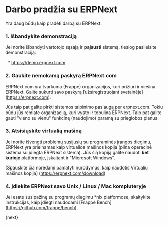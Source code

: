 <!-- add-breadcrumbs -->
# Darbo pradžia su ERPNext

Yra daug būdų kaip pradėti darbą su ERPNext.

### 1\. Išbandykite demonstraciją

Jei norite išbandyti vartotojo sąsają ir **pajausti** sistemą, tiesiog
pasileisite demonstraciją:

  * <https://demo.erpnext.com>

### 2\. Gaukite nemokamą paskyrą ERPNext.com

ERPNext.com yra tvarkoma (Frappe) organizacijos, kuri prižiūri ir viešina ERPNext. Galite sukurti savo paskyrą [užsiregistruojant svetainėje] (https://erpnext.com).

Jūs taip pat galite pirkti sistemos talpinimo paslaugą per erpnext.com. Tokiu būdu jūs remiate organizaciją, kuri vysto ir tobulina ERPNext. Taip pat galite gauti "vieno su vienu" funkcinę (naudojimo) paramą su
prieglobos planus.

### 3\. Atsisiųskite virtualią mašiną

Jei norite išvengti problemų susijusių su programinės įrangos diegimu, ERPNext yra prieinamas kaip virtualios mašinos kopija (pilna operacinė sistema su įdiegta ERPNext sistema). Jūs šią kopiją galite naudoti **bet kurioje** platformoje, įskaitant ir "Microsoft Windows".

[Spauskite čia norėdami pamatyti nurodymus, kaip naudotis Virtualiu
mašinos kopija] (https://erpnext.com/download)

### 4\. Įdiekite ERPNext savo Unix / Linux / Mac kompiuteryje

Jei esate susipažinę su programų diegimu *nix platformose, skaitykite instrukcijas, kaip įdiegti naudodami [Frappe Bench] (https://github.com/frappe/bench).

{next}
